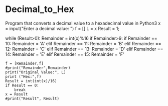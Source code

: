 # Decimal_to_Hex
Program that converts a decimal value to a hexadecimal value in Python3 
x = input("Enter a decimal value: ")
f = []
L = x
Result = 1;

while (Result>0):
    Remainder = int(x)%16
    if Remainder>9:
        if Remainder == 10:
            Remainder = 'A'
        elif Remainder == 11:
            Remainder = 'B'
        elif Remainder == 12:
            Remainder = 'C'
        elif Remainder == 13:
            Remainder = 'D'
        elif Remainder == 14:
            Remainder = 'E'
        elif Remainder == 15:
            Remainder = 'F'

    f = [Remainder,f]
    #print("Remainder",Remainder)
    print("Original Value:", L)
    print ("Hex:",f)
    Result = int(int(x)/16)
    if Result == 0:
        break
    x = Result
    #print("Result", Result)
